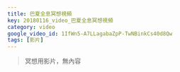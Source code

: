 ```yaml
---
title: 巴夏全息冥想視頻
key: 20180116_video_巴夏全息冥想視頻
category: video
google_video_id: 1IfWn5-A7LLagabaZpP-TwNBinkCs40d8Qw
tags: [影片]
---
```


> 冥想用影片，無內容
